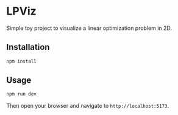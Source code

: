 # LPViz

Simple toy project to visualize a linear optimization problem in 2D.

## Installation

```bash
npm install
```

## Usage

```bash
npm run dev
```

Then open your browser and navigate to `http://localhost:5173`.
